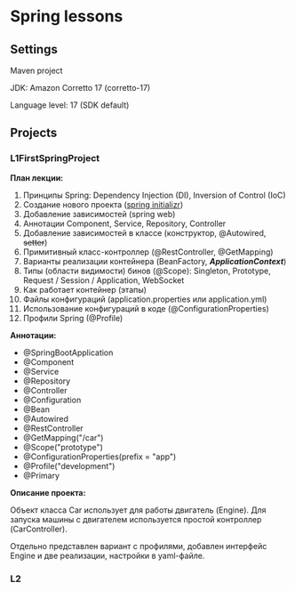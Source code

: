 # Spring lessons

## Settings
Maven project

JDK: Amazon Corretto 17 (corretto-17)

Language level: 17 (SDK default)

## Projects

### L1FirstSpringProject

**План лекции:**
1. Принципы Spring: Dependency Injection (DI), Inversion of Control (IoC)
2. Создание нового проекта ([spring initializr](https://start.spring.io/))
3. Добавление зависимостей (spring web)
4. Аннотации Component, Service, Repository, Controller
5. Добавление зависимостей в классе (конструктор, @Autowired, ~~setter~~)
6. Примитивный класс-контроллер (@RestController, @GetMapping)
7. Варианты реализации контейнера (BeanFactory, **_ApplicationContext_**)
8. Типы (области видимости) бинов (@Scope): Singleton, Prototype, Request / Session / Application, WebSocket
9. Как работает контейнер (этапы)
10. Файлы конфигураций (application.properties или application.yml)
11. Использование конфигураций в коде (@ConfigurationProperties)
12. Профили Spring (@Profile)

**Аннотации:**
* @SpringBootApplication
* @Component 
* @Service 
* @Repository 
* @Controller 
* @Configuration 
* @Bean
* @Autowired
* @RestController
* @GetMapping("/car")
* @Scope("prototype")
* @ConfigurationProperties(prefix = "app")
* @Profile("development")
* @Primary

**Описание проекта:** 

Объект класса Car использует для работы двигатель (Engine). Для запуска 
машины с двигателем используется простой контроллер (CarController).

Отдельно представлен вариант с профилями, добавлен интерфейс Engine 
и две реализации, настройки в yaml-файле.

### L2
